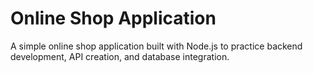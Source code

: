 # Online Shop Application
A simple online shop application built with Node.js to practice backend development, API creation, and database integration.